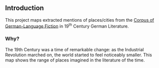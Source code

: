 ## Introduction
This project maps extracted mentions of places/cities from the [Corpus of German-Language Fiction](https://figshare.com/articles/Corpus_of_German-Language_Fiction_txt_/4524680) in 19<sup>th</sup> Century German Literature. 

### Why? 
The 19th Century was a time of remarkable change: as the Industrial Revolution marched on, the world started to feel noticeably smaller. This map shows the range of places imagined in the literature of the time.